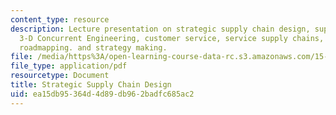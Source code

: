 ```yaml
---
content_type: resource
description: Lecture presentation on strategic supply chain design, supply chain evolution,
  3-D Concurrent Engineering, customer service, service supply chains, value chain
  roadmapping. and strategy making.
file: /media/https%3A/open-learning-course-data-rc.s3.amazonaws.com/15-795-seminar-in-operations-management-fall-2002/ea15db95364d4d89db962badfc685ac2_stratsupply_chain_mit_fine_021102_lect_2.pdf
file_type: application/pdf
resourcetype: Document
title: Strategic Supply Chain Design
uid: ea15db95-364d-4d89-db96-2badfc685ac2
---
```

